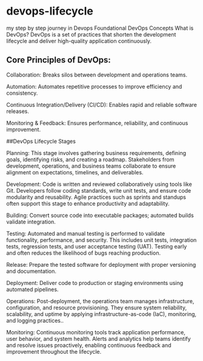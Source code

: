 # devops-lifecycle
my step by step journey in Devops
Foundational DevOps Concepts
What is DevOps?
DevOps is a set of practices that shorten the development lifecycle and deliver high-quality application continuously.

## Core Principles of DevOps:

Collaboration: Breaks silos between development and operations teams.

Automation: Automates repetitive processes to improve efficiency and consistency.

Continuous Integration/Delivery (CI/CD): Enables rapid and reliable software releases.

Monitoring & Feedback: Ensures performance, reliability, and continuous improvement.

##DevOps Lifecycle Stages

Planning:
This stage involves gathering business requirements, defining goals, identifying risks, and creating a roadmap. Stakeholders from development, operations, and business teams collaborate to ensure alignment on expectations, timelines, and deliverables.

Development:
Code is written and reviewed collaboratively using tools like Git. Developers follow coding standards, write unit tests, and ensure code modularity and reusability. Agile practices such as sprints and standups often support this stage to enhance productivity and adaptability.

Building:
Convert source code into executable packages; automated builds validate integration.

Testing:
Automated and manual testing is performed to validate functionality, performance, and security. This includes unit tests, integration tests, regression tests, and user acceptance testing (UAT). Testing early and often reduces the likelihood of bugs reaching production.

Release:
Prepare the tested software for deployment with proper versioning and documentation.

Deployment:
Deliver code to production or staging environments using automated pipelines.

Operations:
Post-deployment, the operations team manages infrastructure, configuration, and resource provisioning. They ensure system reliability, scalability, and uptime by applying infrastructure-as-code (IaC), monitoring, and logging practices..

Monitoring:
Continuous monitoring tools track application performance, user behavior, and system health. Alerts and analytics help teams identify and resolve issues proactively, enabling continuous feedback and improvement throughout the lifecycle.










